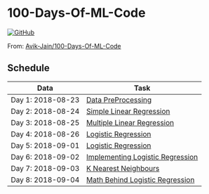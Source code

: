 # 100-Days-Of-ML-Code 

[![GitHub](https://img.shields.io/github/license/mashape/apistatus.svg?style=for-the-badge)](https://github.com/cloudyyyyy/100-Days-Of-ML-Code/blob/master/LICENSE)        

From: [Avik-Jain/100-Days-Of-ML-Code](https://github.com/Avik-Jain/100-Days-Of-ML-Code)

## Schedule

| Data | Task |
| ------ | ------ |
| Day 1: 2018-08-23 |[Data PreProcessing](https://github.com/Avik-Jain/100-Days-Of-ML-Code/blob/master/Code/Day%201_Data%20PreProcessing.md)|
| Day 2: 2018-08-24 |[Simple Linear Regression](https://github.com/Avik-Jain/100-Days-Of-ML-Code/blob/master/Code/Day2_Simple_Linear_Regression.md)|
| Day 3: 2018-08-25 |[Multiple Linear Regression](https://github.com/Avik-Jain/100-Days-Of-ML-Code/blob/master/Code/Day3_Multiple_Linear_Regression.md)|
| Day 4: 2018-08-26 |[Logistic Regression](https://github.com/Avik-Jain/100-Days-Of-ML-Code#logistic-regression--day-4)|
| Day 5: 2018-09-01 |[Logistic Regression](https://github.com/Avik-Jain/100-Days-Of-ML-Code#logistic-regression--day-5)|
| Day 6: 2018-09-02 |[Implementing Logistic Regression](https://github.com/Avik-Jain/100-Days-Of-ML-Code/blob/master/Code/Day%206%20Logistic%20Regression.md)|
| Day 7: 2018-09-03 |[K Nearest Neighbours](https://github.com/Avik-Jain/100-Days-Of-ML-Code#k-nearest-neighbours--day-7)|
| Day 8: 2018-09-04 |[Math Behind Logistic Regression](https://github.com/Avik-Jain/100-Days-Of-ML-Code#math-behind-logistic-regression--day-8)|